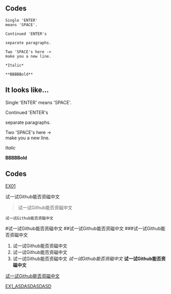 ## Codes

    Single 'ENTER'
    means 'SPACE'.
    
    Continued 'ENTER's
    
    separate paragraphs.
    
    Two 'SPACE's here ->   
    make you a new line.
    
    *Italic*
   
    **BBBBBold**

## It looks like...

Single 'ENTER'
means 'SPACE'.

Continued 'ENTER's

separate paragraphs.

Two 'SPACE's here ->   
make you a new line.

*Italic*

**BBBBBold**

## Codes

[EX01](https://github.com/lostpg/computationalphysics_N2014301020009/edit/master/test.md)



试一试Github能否资磁中文
>试一试Github能否资磁中文
```
试一试Github能否资磁中文
```
#试一试Github能否资磁中文
##试一试Github能否资磁中文
###试一试Github能否资磁中文
1. 试一试Github能否资磁中文
 1. 试一试Github能否资磁中文
2. 试一试Github能否资磁中文
*试一试Github能否资磁中文*
**试一试Github能否资磁中文**

[试一试Github能否资磁中文](https://cn.bing.com)

[EX1_ASDASDASDASD](https://github.com/lostpg/computationalphysics_N2014301020009/blob/master/xx.md)
